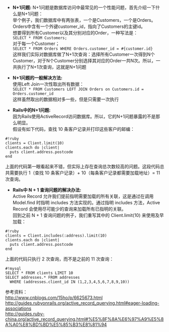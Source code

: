 * **N+1问题:**
N+1问题是数据库访问中最常见的一个性能问题，首先介绍一下什么是N+1问题：        
举个例子，我们数据库中有两张表，一个是Customers，一个是Orders。Orders中含有一个外键customer_id，指向了Customers的主键id。  
想要得到所有Customer以及其分别对应的Order，一种写法是：    
`SELECT * FROM Customers;`     
对于每一个Customer；    
`SELECT * FROM Orders WHERE Orders.customer_id = #{customer.id}`    
这样我们实际对数据库做了N+1次查询：选择所有Customer一次得到N个Customer，对于N个Customer分别选择其对应的Order一共N次。所以，一共执行了N+1次查询，这就是N+1问题      

* **N+1问题的一般解决方法:**    
使用Left Join一次性取出所有数据：     
`SELECT * FROM Customers LEFT JOIN Orders on Customers.id = Orders.customer_id`      
这样虽然取出的数据相对多一些，但是只需要一次执行     

* **Rails中的N+1问题:**      
因为Rails使用ActiveRecord访问数据库。所以，它的N+1问题暴露的不是那么明显。     
假设有如下代码，查找 10 条客户记录并打印这些客户的邮编：     
```
#!ruby
clients = Client.limit(10)
clients.each do |client|
  puts client.address.postcode
end
```  
上面的代码第一眼看起来不错，但实际上存在查询总次数较高的问题。这段代码总共需要执行 1（查找 10 条客户记录）+ 10（每条客户记录都需要加载地址）= 11 次查询。       

* **Rails中 N + 1 查询问题的解决办法:**    
Active Record 允许我们提前指明需要加载的所有关联，这是通过在调用 Model.find 时指明 includes 方法实现的。通过指明 includes 方法，Active Record 会使用尽可能少的查询来加载所有已指明的关联。     
回到之前 N + 1 查询问题的例子，我们重写其中的 Client.limit(10) 来使用及早加载：     
```
#!ruby
clients = Client.includes(:address).limit(10)
clients.each do |client|
  puts client.address.postcode
end
```     
上面的代码只执行 2 次查询，而不是之前的 11 次查询：     
```
#!mysql
SELECT * FROM clients LIMIT 10
SELECT addresses.* FROM addresses
  WHERE (addresses.client_id IN (1,2,3,4,5,6,7,8,9,10))
```     

参考资料：   
http://www.cnblogs.com/15ho/p/6625673.html      
http://guides.rubyonrails.org/active_record_querying.html#eager-loading-associations     
http://guides.ruby-china.org/active_record_querying.html#%E5%8F%8A%E6%97%A9%E5%8A%A0%E8%BD%BD%E5%85%B3%E8%81%94